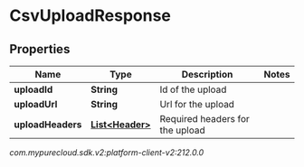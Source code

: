 # CsvUploadResponse


## Properties

| Name | Type | Description | Notes |
| ------------ | ------------- | ------------- | ------------- |
| **uploadId** | **String** | Id of the upload |  |
| **uploadUrl** | **String** | Url for the upload |  |
| **uploadHeaders** | [**List&lt;Header&gt;**](Header) | Required headers for the upload |  |




_com.mypurecloud.sdk.v2:platform-client-v2:212.0.0_
